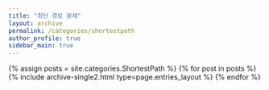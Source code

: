 ```yaml
---
title: "최단 경로 문제"
layout: archive
permalink: /categories/shortestpath
author_profile: true
sidebar_main: true
---
```


{% assign posts = site.categories.ShortestPath %}
{% for post in posts %} {% include archive-single2.html type=page.entries_layout %} {% endfor %}